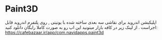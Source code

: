 # Paint3D
اپلیکیشن اندروید برای نقاشی سه بعدی
ساخته شده با یونیتی , روی پلتفرم اندروید قابل اجراست .
 از لینک زیر در کافه بازار میتونید این اپ رو به صورت کاملا رایگان دانلود کنید:
https://cafebazaar.ir/app/com.navidapps.paint3d

